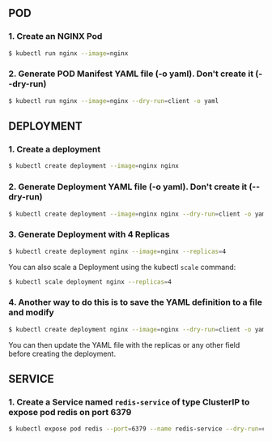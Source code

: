 ## POD

### 1. Create an NGINX Pod

```bash
$ kubectl run nginx --image=nginx
```

### 2. Generate POD Manifest YAML file (-o yaml). Don't create it (--dry-run)

```bash
$ kubectl run nginx --image=nginx --dry-run=client -o yaml
```

## DEPLOYMENT

### 1. Create a deployment

```bash
$ kubectl create deployment --image=nginx nginx
```

### 2. Generate Deployment YAML file (-o yaml). Don't create it (--dry-run)

```bash
$ kubectl create deployment --image=nginx nginx --dry-run=client -o yaml
```

### 3. Generate Deployment with 4 Replicas

```bash
$ kubectl create deployment nginx --image=nginx --replicas=4
```

You can also scale a Deployment using the kubectl `scale` command:

```bash
$ kubectl scale deployment nginx --replicas=4
```

### 4. Another way to do this is to save the YAML definition to a file and modify

```bash
$ kubectl create deployment nginx --image=nginx --dry-run=client -o yaml > nginx-deployment.yaml
```

You can then update the YAML file with the replicas or any other field before creating the deployment.

## SERVICE

### 1. Create a Service named `redis-service` of type ClusterIP to expose pod redis on port 6379

```bash
$ kubectl expose pod redis --port=6379 --name redis-service --dry-run=client -o yaml
```
